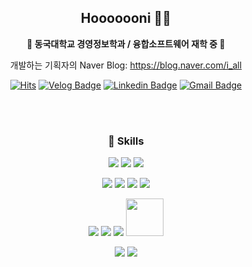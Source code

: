 <div align="center">
  <h2>  Hooooooni 👋🏻 </h2>
  <p><b> 🏫 동국대학교 경영정보학과 / 융합소프트웨어 재학 중 🏫 </b></p>

개발하는 기획자의 Naver Blog: https://blog.naver.com/i_all


[![Hits](https://hits.seeyoufarm.com/api/count/incr/badge.svg?url=https%3A%2F%2Fgithub.com%2Fhooooooni&count_bg=%23000000&title_bg=%23555555&icon=github.svg&icon_color=%23E7E7E7&title=github&edge_flat=false)](https://hits.seeyoufarm.com)
[![Velog Badge](http://img.shields.io/badge/-Velog-20C997?style=flat-square&logo=Velog&link=Velog&logoColor=white&link=https://velog.io/@ho___ni)](https://velog.io/@ho___ni/)
[![Linkedin Badge](https://img.shields.io/badge/-LinkedIn-blue?style=flat-square&logo=Linkedin&logoColor=white&link=https://www.linkedin.com/in/hoeun-kwak-440093251/)](https://www.linkedin.com/in/hoeun-kwak-440093251/)
[![Gmail Badge](https://img.shields.io/badge/Gmail-d14836?style=flat-square&logo=Gmail&logoColor=white&link=mailto:kheee2010@dgu.ac.kr)](mailto:kheee2010@dgu.ac.kr)

<br></br>
<h3> 💪 Skills </h3>

<img src="https://img.shields.io/badge/Notion-000000?style=flat-square&logo=Notion&logoColor=white"/> <img src="https://img.shields.io/badge/Slack-4A154B?style=flat-square&logo=Slack&logoColor=Slack"/> <img src="https://img.shields.io/badge/Discord-5865F2?style=flat-square&logo=Discord&logoColor=white"/>

<img src="https://img.shields.io/badge/Javascript-F7DF1E?style=flat-square&logo=Javascript&logoColor=black"/> <img src="https://img.shields.io/badge/HTML5-E34F26?style=flat-square&logo=HTML5&logoColor=white"/> <img src="https://img.shields.io/badge/CSS3-1572B6?style=flat-square&logo=CSS3&logoColor=white"/> <img src="https://img.shields.io/badge/REACT-61DAFB?style=flat-square&logo=REACT&logoColor=black">

<img src="https://img.shields.io/badge/python-3776AB?style=flat-square&logo=python&logoColor=white"/> <img src="https://img.shields.io/badge/JAVA-007396?style=flat-square&logo=JAVA&logoColor=white"> 
<img src="https://img.shields.io/badge/Google Analytics-E37400?style=flat-square&logo=Google Analytics&logoColor=white"/>
<img src="https://img.shields.io/badge/figma-F24E1E?style=for-the-badge&logo=figma&logoColor=white" width="60">

<img src="https://img.shields.io/badge/Git-F05032?style=flat-square&logo=Git&logoColor=white"/>
<img src="https://img.shields.io/badge/Github-181717?style=flat-square&logo=Github&logoColor=white"/>




<br></br>

</div>
